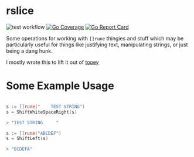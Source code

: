 # rslice

![test workflow](https://github.com/asciifaceman/rslice/actions/workflows/main-test.yml/badge.svg) [![Go Coverage](https://github.com/asciifaceman/rslice/wiki/coverage.svg)](https://raw.githack.com/wiki/asciifaceman/rslice/coverage.html) [![Go Report Card](https://goreportcard.com/badge/github.com/asciifaceman/rslice)](https://goreportcard.com/report/github.com/asciifaceman/rslice)

Some operations for working with `[]rune` thingies and stuff which may be particularly
useful for things like justifying text, manipulating strings, or just being a dang hunk.

I mostly wrote this to lift it out of [tooey](github.com/asciifaceman/tooey)

# Some Example Usage

```go

s := []rune("    TEST STRING")
s = ShiftWhiteSpaceRight(s)

> "TEST STRING     "

s := []rune("ABCDEF")
s = ShiftLeft(s)

> "BCDEFA"

```
